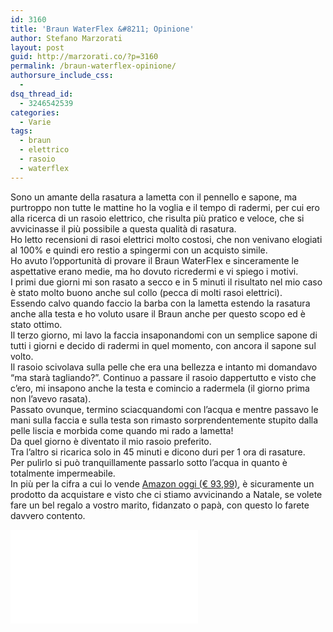 ```yaml
---
id: 3160
title: 'Braun WaterFlex &#8211; Opinione'
author: Stefano Marzorati
layout: post
guid: http://marzorati.co/?p=3160
permalink: /braun-waterflex-opinione/
authorsure_include_css:
  - 
dsq_thread_id:
  - 3246542539
categories:
  - Varie
tags:
  - braun
  - elettrico
  - rasoio
  - waterflex
---
```

Sono un amante della rasatura a lametta con il pennello e sapone, ma purtroppo non tutte le mattine ho la voglia e il tempo di radermi, per cui ero alla ricerca di un rasoio elettrico, che risulta più pratico e veloce, che si avvicinasse il più possibile a questa qualità di rasatura.  
Ho letto recensioni di rasoi elettrici molto costosi, che non venivano elogiati al 100% e quindi ero restio a spingermi con un acquisto simile.  
Ho avuto l&#8217;opportunità di provare il Braun WaterFlex e sinceramente le aspettative erano medie, ma ho dovuto ricredermi e vi spiego i motivi.  
I primi due giorni mi son rasato a secco e in 5 minuti il risultato nel mio caso è stato molto buono anche sul collo (pecca di molti rasoi elettrici).  
Essendo calvo quando faccio la barba con la lametta estendo la rasatura anche alla testa e ho voluto usare il Braun anche per questo scopo ed è stato ottimo.  
Il terzo giorno, mi lavo la faccia insaponandomi con un semplice sapone di tutti i giorni e decido di radermi in quel momento, con ancora il sapone sul volto.  
Il rasoio scivolava sulla pelle che era una bellezza e intanto mi domandavo &#8220;ma starà tagliando?&#8221;. Continuo a passare il rasoio dappertutto e visto che c&#8217;ero, mi insapono anche la testa e comincio a radermela (il giorno prima non l&#8217;avevo rasata).  
Passato ovunque, termino sciacquandomi con l&#8217;acqua e mentre passavo le mani sulla faccia e sulla testa son rimasto sorprendentemente stupito dalla pelle liscia e morbida come quando mi rado a lametta!  
Da quel giorno è diventato il mio rasoio preferito.  
Tra l&#8217;altro si ricarica solo in 45 minuti e dicono duri per 1 ora di rasature.  
Per pulirlo si può tranquillamente passarlo sotto l&#8217;acqua in quanto è totalmente impermeabile.  
In più per la cifra a cui lo vende <a href="http://www.amazon.it/Braun-Waterflex-WaterFlex-WF2s/dp/B00KG66OZI/ref=sr_1_1?ie=UTF8&#038;qid=1411549420&#038;sr=8-1&#038;keywords=braun+waterflex" title="Braun WaterFlex" target="_blank">Amazon oggi (€ 93,99)</a>, è sicuramente un prodotto da acquistare e visto che ci stiamo avvicinando a Natale, se volete fare un bel regalo a vostro marito, fidanzato o papà, con questo lo farete davvero contento.

<iframe src="//www.youtube.com/embed/m5ShSO-5HSU" frameborder="0" allowfullscreen></iframe>

